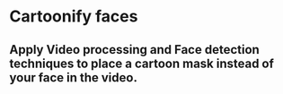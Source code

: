 # Cartoonify faces

## Apply Video processing and Face detection techniques to place a cartoon mask instead of your face in the video.
